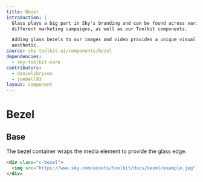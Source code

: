 ```yaml
---
title: Bezel
introduction: |
  Glass plays a big part in Sky's branding and can be found across various
  different marketing campaigns, as well as our Toolkit components.

  Adding glass bezels to our images and video provides a unique visual
  aesthetic.
source: sky-toolkit-ui/components/bezel
dependencies:
  - sky-toolkit-core
contributors:
  - danieljbryson
  - joebell93
layout: component
---
```


# Bezel

## Base

The bezel container wraps the media element to provide the glass edge.

```html
<div class="c-bezel">
  <img src="https://www.sky.com/assets/toolkit/docs/bezel/example.jpg" alt="Example">
</div>
```

